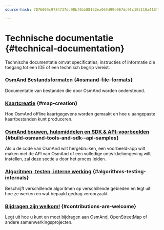 ```yaml
---
source-hash: 7076009c9784737dc98bf0bb08162ea069d99e967dc9fc185118a416f1b22aa5

---
```

# Technische documentatie {#technical-documentation}

Technische documentatie omvat specificaties, instructies of informatie die toegang tot een IDE of een technisch begrip vereist.

### [OsmAnd Bestandsformaten](./osmand-file-formats/index.md) {#osmand-file-formats}

Documentatie van bestanden die door OsmAnd worden ondersteund.

### [Kaartcreatie](./map-creation/index.md) {#map-creation}

Hoe OsmAnd offline kaartgegevens worden gemaakt en hoe u aangepaste kaartbestanden kunt produceren.

### [OsmAnd bouwen, hulpmiddelen en SDK & API-voorbeelden](./build-osmand/index.md) {#build-osmand-tools-and-sdk--api-samples}

Als u de code van OsmAnd wilt hergebruiken, een voorbeeld-app wilt maken met de API van OsmAnd of een volledige ontwikkelomgeving wilt instellen, zal deze sectie u door het proces leiden.

### [Algoritmen, testen, interne werking](./algorithms/index.md) {#algorithms-testing-internals}

Beschrijft verschillende algoritmen op verschillende gebieden en legt uit hoe ze werken en wat bepaald gedrag veroorzaakt.

### [Bijdragen zijn welkom!](./contributions/index.md) {#contributions-are-welcome}

Legt uit hoe u kunt en moet bijdragen aan OsmAnd, OpenStreetMap of andere samenwerkingsprojecten.